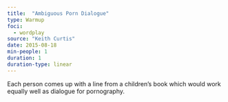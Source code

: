 ```yaml
---
title:  "Ambiguous Porn Dialogue"
type: Warmup
foci:
  - wordplay
source: "Keith Curtis"
date: 2015-08-18
min-people: 1
duration: 1
duration-type: linear
---
```

Each person comes up with a line from a children’s book which would work equally well as dialogue for pornography.
